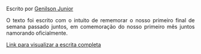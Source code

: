 Escrito por <a href="https://github.com/GenilsonJrs">Genilson Junior</a>

<p align="justify">
O texto foi escrito com o intuito de rememorar o nosso primeiro final de semana passado juntos, em comemoração do nosso primeiro mês juntos namorando oficialmente.
</p>

[Link para visualizar a escrita completa](https://drive.google.com/file/d/1VnDRpSx_BBYTI878oN8TTPrS1P788awu/view?usp=drive_link)


